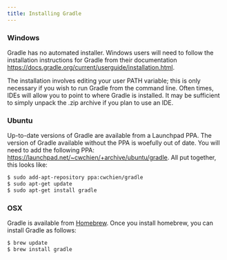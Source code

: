 ```yaml
---
title: Installing Gradle
---
```


### Windows 


Gradle has no automated installer. Windows users will need to follow the installation instructions for Gradle from their documentation <https://docs.gradle.org/current/userguide/installation.html>.

The installation involves editing your user PATH variable; this is only necessary if you wish to run Gradle from the command line. Often times, IDEs will allow you to point to where Gradle is installed. It may be sufficient to simply unpack the .zip archive if you plan to use an IDE.


### Ubuntu

Up-to-date versions of Gradle are available from a Launchpad PPA. The version of Gradle available without the PPA is woefully out of date. You will need to add the following PPA: <https://launchpad.net/~cwchien/+archive/ubuntu/gradle>. All put together, this looks like:

```bash
$ sudo add-apt-repository ppa:cwchien/gradle
$ sudo apt-get update
$ sudo apt-get install gradle
```

### OSX 

Gradle is available from [Homebrew](http://brew.sh/). Once you install homebrew, you can install Gradle as follows:

```bash
$ brew update
$ brew install gradle
```

